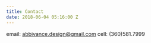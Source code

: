 ```yaml
---
title: Contact
date: 2018-06-04 05:16:00 Z
---
```


email: abbivance.design@gmail.com
cell: (360)581.7999